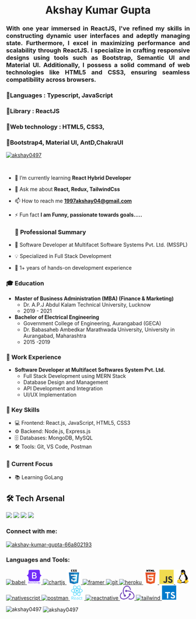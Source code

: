 <h1 align="center">Akshay Kumar Gupta</h1>
<h3 align="justify">With one year immersed in ReactJS, I've refined my skills in constructing dynamic user interfaces and adeptly managing state. Furthermore, I excel in maximizing performance and scalability through ReactJS. I specialize in crafting responsive designs using tools such as Bootstrap, Semantic UI and Material UI. Additionally, I possess a solid command of web technologies like HTML5 and CSS3, ensuring seamless compatibility across browsers.</h3>

<h3 align="justify">🔹Languages : Typescript, JavaScript</h3>
<h3 align="justify">🔹Library : ReactJS</h3>
<h3 align="justify">🔹Web technology : HTML5, CSS3,</h3>
<h3 align="justify">🔹Bootstrap4, Material UI, AntD,ChakraUI</h3>


<p align="left"> <a href="https://github.com/ryo-ma/github-profile-trophy"><img src="https://github-profile-trophy.vercel.app/?username=akshay0497" alt="akshay0497" /></a> </p>

<p align="left"> <a href="https://twitter.com/" target="blank"><img src="https://img.shields.io/twitter/follow/?logo=twitter&style=for-the-badge" alt="" /></a> </p>

- 🌱 I’m currently learning **React Hybrid Developer**

- 💬 Ask me about **React, Redux, TailwindCss**

- 📫 How to reach me **1997akshay04@gmail.com**

- ⚡ Fun fact **I am Funny, passionate towards goals.....**

  ### 🎯 Professional Summary
- 🚀 Software Developer at Multifacet Software Systems Pvt. Ltd. (MSSPL)
- 💡 Specialized in Full Stack Development
- 🌟 1+ years of hands-on development experience

### 🎓 Education
- **Master of Business Administration (MBA) (Finance & Marketing)**
  - Dr. A.P.J Abdul Kalam Technical University, Lucknow
  - 2019 - 2021
- **Bachelor of Electrical Engineering**
  - Government College of Engineering, Aurangabad (GECA)
  - Dr. Babasaheb Ambedkar Marathwada University, University in Aurangabad, Maharashtra
  - 2015 -2019

### 💼 Work Experience
- **Software Developer at Multifacet Softwares System Pvt. Ltd.**
  - Full Stack Development using MERN Stack
  - Database Design and Management
  - API Development and Integration
  - UI/UX Implementation

### 🌟 Key Skills
- 💻 Frontend: React.js, JavaScript, HTML5, CSS3
- ⚙️ Backend: Node.js, Express.js
- 🗄️ Databases: MongoDB, MySQL
- 🛠️ Tools: Git, VS Code, Postman

### 🎯 Current Focus
- 📚 Learning GoLang

<summary><h2>🛠️ Tech Arsenal</h2></summary>
<div align="start">
  <img src="https://img.shields.io/badge/JavaScript-F7DF1E?style=for-the-badge&logo=javascript&logoColor=black" />
  <img src="https://img.shields.io/badge/React-20232A?style=for-the-badge&logo=react&logoColor=61DAFB" />
  <img src="https://img.shields.io/badge/Node.js-43853D?style=for-the-badge&logo=node.js&logoColor=white" />
  <img src="https://img.shields.io/badge/Git-F05032?style=for-the-badge&logo=git&logoColor=white" />
</div>

<h3 align="left">Connect with me:</h3>
<p align="left">
<a href="https://linkedin.com/in/akshay-kumar-gupta-66a802193" target="blank"><img align="center" src="https://raw.githubusercontent.com/rahuldkjain/github-profile-readme-generator/master/src/images/icons/Social/linked-in-alt.svg" alt="akshay-kumar-gupta-66a802193" height="30" width="40" /></a>
</p>

<h3 align="left">Languages and Tools:</h3>
<p align="left"> <a href="https://babeljs.io/" target="_blank" rel="noreferrer"> <img src="https://www.vectorlogo.zone/logos/babeljs/babeljs-icon.svg" alt="babel" width="40" height="40"/> </a> <a href="https://getbootstrap.com" target="_blank" rel="noreferrer"> <img src="https://raw.githubusercontent.com/devicons/devicon/master/icons/bootstrap/bootstrap-plain-wordmark.svg" alt="bootstrap" width="40" height="40"/> </a> <a href="https://www.chartjs.org" target="_blank" rel="noreferrer"> <img src="https://www.chartjs.org/media/logo-title.svg" alt="chartjs" width="40" height="40"/> </a> <a href="https://www.w3schools.com/css/" target="_blank" rel="noreferrer"> <img src="https://raw.githubusercontent.com/devicons/devicon/master/icons/css3/css3-original-wordmark.svg" alt="css3" width="40" height="40"/> </a> <a href="https://www.framer.com/" target="_blank" rel="noreferrer"> <img src="https://www.vectorlogo.zone/logos/framer/framer-icon.svg" alt="framer" width="40" height="40"/> </a> <a href="https://git-scm.com/" target="_blank" rel="noreferrer"> <img src="https://www.vectorlogo.zone/logos/git-scm/git-scm-icon.svg" alt="git" width="40" height="40"/> </a> <a href="https://heroku.com" target="_blank" rel="noreferrer"> <img src="https://www.vectorlogo.zone/logos/heroku/heroku-icon.svg" alt="heroku" width="40" height="40"/> </a> <a href="https://www.w3.org/html/" target="_blank" rel="noreferrer"> <img src="https://raw.githubusercontent.com/devicons/devicon/master/icons/html5/html5-original-wordmark.svg" alt="html5" width="40" height="40"/> </a> <a href="https://developer.mozilla.org/en-US/docs/Web/JavaScript" target="_blank" rel="noreferrer"> <img src="https://raw.githubusercontent.com/devicons/devicon/master/icons/javascript/javascript-original.svg" alt="javascript" width="40" height="40"/> </a> <a href="https://www.linux.org/" target="_blank" rel="noreferrer"> <img src="https://raw.githubusercontent.com/devicons/devicon/master/icons/linux/linux-original.svg" alt="linux" width="40" height="40"/> </a> <a href="https://nativescript.org/" target="_blank" rel="noreferrer"> <img src="https://raw.githubusercontent.com/detain/svg-logos/780f25886640cef088af994181646db2f6b1a3f8/svg/nativescript.svg" alt="nativescript" width="40" height="40"/> </a> <a href="https://postman.com" target="_blank" rel="noreferrer"> <img src="https://www.vectorlogo.zone/logos/getpostman/getpostman-icon.svg" alt="postman" width="40" height="40"/> </a> <a href="https://reactjs.org/" target="_blank" rel="noreferrer"> <img src="https://raw.githubusercontent.com/devicons/devicon/master/icons/react/react-original-wordmark.svg" alt="react" width="40" height="40"/> </a> <a href="https://reactnative.dev/" target="_blank" rel="noreferrer"> <img src="https://reactnative.dev/img/header_logo.svg" alt="reactnative" width="40" height="40"/> </a> <a href="https://redux.js.org" target="_blank" rel="noreferrer"> <img src="https://raw.githubusercontent.com/devicons/devicon/master/icons/redux/redux-original.svg" alt="redux" width="40" height="40"/> </a> <a href="https://tailwindcss.com/" target="_blank" rel="noreferrer"> <img src="https://www.vectorlogo.zone/logos/tailwindcss/tailwindcss-icon.svg" alt="tailwind" width="40" height="40"/> </a> <a href="https://www.typescriptlang.org/" target="_blank" rel="noreferrer"> <img src="https://raw.githubusercontent.com/devicons/devicon/master/icons/typescript/typescript-original.svg" alt="typescript" width="40" height="40"/> </a> </p>

<p><img align="left" src="https://github-readme-stats.vercel.app/api/top-langs?username=akshay0497&show_icons=true&locale=en&layout=compact" alt="akshay0497" /></p>

<p>&nbsp;<img align="center" src="https://github-readme-stats.vercel.app/api?username=akshay0497&show_icons=true&locale=en" alt="akshay0497" /></p>

